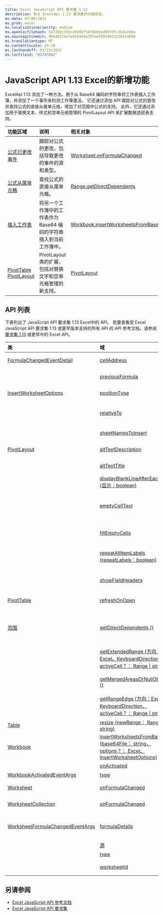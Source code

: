 ```yaml
---
title: Excel JavaScript API 要求集 1.13
description: 有关 ExcelApi 1.13 要求集的详细信息。
ms.date: 07/09/2021
ms.prod: excel
ms.localizationpriority: medium
ms.openlocfilehash: 5d7358c35dc4560bf5478bb9ad9970fc364a1b6a
ms.sourcegitcommit: 968d637defe816449a797aefd930872229214898
ms.translationtype: MT
ms.contentlocale: zh-CN
ms.lasthandoff: 03/23/2022
ms.locfileid: "63747042"
---
```

# <a name="whats-new-in-excel-javascript-api-113"></a>JavaScript API 1.13 Excel的新增功能

ExcelApi 1.13 添加了一种方法，用于从 Base64 编码的字符串将工作表插入工作簿，并添加了一个事件来检测工作簿激活。 它还通过添加 API 跟踪对公式的更改并查找公式的直接从属单元格，增加了对范围中公式的支持。 此外，它还通过添加用于替换文本、样式和空单元格管理的 PivotLayout API 来扩展数据透视表支持。

| 功能区域 | 说明 | 相关对象 |
|:--- |:--- |:--- |
| [公式已更改事件](../../excel/excel-add-ins-worksheets.md#detect-formula-changes) | 跟踪对公式的更改，包括导致更改的事件的源和类型。 | [Worksheet.onFormulaChanged](/javascript/api/excel/excel.worksheet#excel-excel-worksheet-onformulachanged-member)|
| [公式从属单元格](../../excel/excel-add-ins-ranges-precedents-dependents.md#get-the-direct-dependents-of-a-formula) | 查找公式的直接从属单元格。 | [Range.getDirectDependents](/javascript/api/excel/excel.range#excel-excel-range-getdirectdependents-member(1)) |
| [插入工作表](../../excel/excel-add-ins-workbooks.md#insert-a-copy-of-an-existing-workbook-into-the-current-one) | 将另一个工作簿中的工作表作为 Base64 编码的字符串插入到当前工作簿中。 | [Workbook.insertWorksheetsFromBase64](/javascript/api/excel/excel.workbook#excel-excel-workbook-insertworksheetsfrombase64-member(1)) |
| [PivotTable PivotLayout](../../excel/excel-add-ins-pivottables.md#other-pivotlayout-functions) | PivotLayout 类的扩展，包括对替换文字和空单元格管理的新支持。 | [PivotLayout](/javascript/api/excel/excel.pivotlayout) |

## <a name="api-list"></a>API 列表

下表列出了 JavaScript API 要求集 1.13 Excel中的 API。 若要查看受 Excel JavaScript API 要求集 1.13 或更早版本支持的所有 API 的 API 参考文档，请参阅[要求集 1.13](/javascript/api/excel?view=excel-js-1.13&preserve-view=true) 或更早中的 Excel API。

| 类 | 域 | 说明 |
|:---|:---|:---|
|[FormulaChangedEventDetail](/javascript/api/excel/excel.formulachangedeventdetail)|[cellAddress](/javascript/api/excel/excel.formulachangedeventdetail#excel-excel-formulachangedeventdetail-celladdress-member)|包含已更改公式的单元格的地址。|
||[previousFormula](/javascript/api/excel/excel.formulachangedeventdetail#excel-excel-formulachangedeventdetail-previousformula-member)|表示上一个公式，在更改之前。|
|[InsertWorksheetOptions](/javascript/api/excel/excel.insertworksheetoptions)|[positionType](/javascript/api/excel/excel.insertworksheetoptions#excel-excel-insertworksheetoptions-positiontype-member)|新工作表的当前工作簿中的插入位置。|
||[relativeTo](/javascript/api/excel/excel.insertworksheetoptions#excel-excel-insertworksheetoptions-relativeto-member)|引用参数的当前工作簿中的 `WorksheetPositionType` 工作表。|
||[sheetNamesToInsert](/javascript/api/excel/excel.insertworksheetoptions#excel-excel-insertworksheetoptions-sheetnamestoinsert-member)|要插入的单个工作表的名称。|
|[PivotLayout](/javascript/api/excel/excel.pivotlayout)|[altTextDescription](/javascript/api/excel/excel.pivotlayout#excel-excel-pivotlayout-alttextdescription-member)|数据透视表的替换文字说明。|
||[altTextTitle](/javascript/api/excel/excel.pivotlayout#excel-excel-pivotlayout-alttexttitle-member)|数据透视表的替换文字标题。|
||[displayBlankLineAfterEachItem (显示：boolean) ](/javascript/api/excel/excel.pivotlayout#excel-excel-pivotlayout-displayblanklineaftereachitem-member(1))|设置是否在每一项后显示一个空行。|
||[emptyCellText](/javascript/api/excel/excel.pivotlayout#excel-excel-pivotlayout-emptycelltext-member)|如果 为 ，则自动填充到数据透视表中任何空单元格中的文本 `fillEmptyCells == true`。|
||[fillEmptyCells](/javascript/api/excel/excel.pivotlayout#excel-excel-pivotlayout-fillemptycells-member)|指定是否应该使用 填充数据透视表中的空单元格 `emptyCellText`。|
||[repeatAllItemLabels (repeatLabels：boolean) ](/javascript/api/excel/excel.pivotlayout#excel-excel-pivotlayout-repeatallitemlabels-member(1))|设置数据透视表中所有字段的"重复所有项目标签"设置。|
||[showFieldHeaders](/javascript/api/excel/excel.pivotlayout#excel-excel-pivotlayout-showfieldheaders-member)|指定数据透视表是否显示字段标题 (字段标题和筛选器下拉列表) 。|
|[PivotTable](/javascript/api/excel/excel.pivottable)|[refreshOnOpen](/javascript/api/excel/excel.pivottable#excel-excel-pivottable-refreshonopen-member)|指定工作簿打开时数据透视表是否刷新。|
|[范围](/javascript/api/excel/excel.range)|[getDirectDependents () ](/javascript/api/excel/excel.range#excel-excel-range-getdirectdependents-member(1))|返回一 `WorkbookRangeAreas` 个对象，该对象表示包含同一工作表或多个工作表中单元格的所有直接从属单元格的范围。|
||[getExtendedRange (方向：Excel。KeyboardDirection， activeCell？： Range \| string) ](/javascript/api/excel/excel.range#excel-excel-range-getextendedrange-member(1))|返回一个 range 对象，该对象包括当前区域以及范围边缘，根据提供的方向。|
||[getMergedAreasOrNullObject () ](/javascript/api/excel/excel.range#excel-excel-range-getmergedareasornullobject-member(1))|返回一个 RangeAreas 对象，该对象代表此范围中的合并区域。|
||[getRangeEdge (方向：Excel。KeyboardDirection， activeCell？： Range \| string) ](/javascript/api/excel/excel.range#excel-excel-range-getrangeedge-member(1))|返回一个 range 对象，该对象是数据区域的边缘单元格，对应于提供的方向。|
|[Table](/javascript/api/excel/excel.table)|[resize (newRange： Range \| string) ](/javascript/api/excel/excel.table#excel-excel-table-resize-member(1))|将表格调整到新区域。|
|[Workbook](/javascript/api/excel/excel.workbook)|[insertWorksheetsFromBase64 (base64File： string， options？： Excel。InsertWorksheetOptions) ](/javascript/api/excel/excel.workbook#excel-excel-workbook-insertworksheetsfrombase64-member(1))|将源工作簿中的指定工作表插入到当前工作簿中。|
||[onActivated](/javascript/api/excel/excel.workbook#excel-excel-workbook-onactivated-member)|在激活工作簿时发生。|
|[WorkbookActivatedEventArgs](/javascript/api/excel/excel.workbookactivatedeventargs)|[type](/javascript/api/excel/excel.workbookactivatedeventargs#excel-excel-workbookactivatedeventargs-type-member)|获取事件的类型。|
|[Worksheet](/javascript/api/excel/excel.worksheet)|[onFormulaChanged](/javascript/api/excel/excel.worksheet#excel-excel-worksheet-onformulachanged-member)|在此工作表中更改一个或多个公式时发生。|
|[WorksheetCollection](/javascript/api/excel/excel.worksheetcollection)|[onFormulaChanged](/javascript/api/excel/excel.worksheetcollection#excel-excel-worksheetcollection-onformulachanged-member)|在此集合的任何工作表中更改一个或多个公式时发生。|
|[WorksheetFormulaChangedEventArgs](/javascript/api/excel/excel.worksheetformulachangedeventargs)|[formulaDetails](/javascript/api/excel/excel.worksheetformulachangedeventargs#excel-excel-worksheetformulachangedeventargs-formuladetails-member)|获取对象数组 `FormulaChangedEventDetail` ，其中包含有关所有已更改公式的详细信息。|
||[源](/javascript/api/excel/excel.worksheetformulachangedeventargs#excel-excel-worksheetformulachangedeventargs-source-member)|事件的源。|
||[type](/javascript/api/excel/excel.worksheetformulachangedeventargs#excel-excel-worksheetformulachangedeventargs-type-member)|获取事件的类型。|
||[worksheetId](/javascript/api/excel/excel.worksheetformulachangedeventargs#excel-excel-worksheetformulachangedeventargs-worksheetid-member)|获取公式发生更改的工作表的 ID。|

## <a name="see-also"></a>另请参阅

- [Excel JavaScript API 参考文档](/javascript/api/excel?view=excel-js-1.13&preserve-view=true)
- [Excel JavaScript API 要求集](excel-api-requirement-sets.md)

